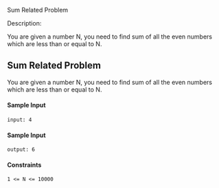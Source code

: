 Sum Related Problem

Description: 

You are given a number N, you need to find sum of all the even numbers which are less than or equal to N.

## **Sum Related Problem**

You are given a number N, you need to find sum of all the even numbers which are less than or equal to N.

#### **Sample Input**
    input: 4

#### **Sample Input**
    output: 6

#### **Constraints**
    1 <= N <= 10000